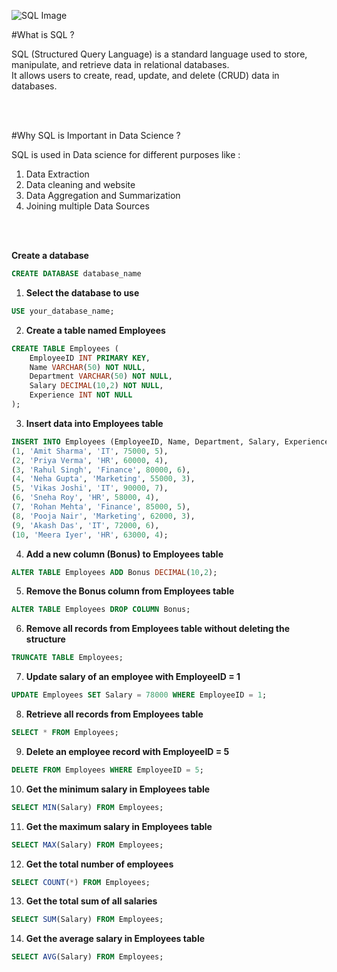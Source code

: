 
![SQL Image](https://media.istockphoto.com/id/1673063844/vector/sql-dtabase-flat-design.jpg?s=612x612&w=0&k=20&c=t-YSg_Wl7z8nJwhqZ2e74p_8tY98XWrJlOG9Vmdb_HY=)



#What is SQL ?

SQL (Structured Query Language) is a standard language used to store, manipulate, and retrieve data in relational databases.<br>
It allows users to create, read, update, and delete (CRUD) data in databases.<br>

<br>
<br>

#Why SQL is Important in Data Science ?

SQL is used in Data science for different purposes like :
1. Data Extraction<br>
2. Data cleaning and website<br>
3. Data Aggregation and Summarization<br>
4. Joining multiple Data Sources<br>


<br>
<br>


**Create a database**
```sql
CREATE DATABASE database_name
```


1. **Select the database to use**

```sql
USE your_database_name;
```

2. **Create a table named Employees**

```sql
CREATE TABLE Employees (
    EmployeeID INT PRIMARY KEY,
    Name VARCHAR(50) NOT NULL,
    Department VARCHAR(50) NOT NULL,
    Salary DECIMAL(10,2) NOT NULL,
    Experience INT NOT NULL
);
```

3. **Insert data into Employees table**

```sql
INSERT INTO Employees (EmployeeID, Name, Department, Salary, Experience) VALUES
(1, 'Amit Sharma', 'IT', 75000, 5),
(2, 'Priya Verma', 'HR', 60000, 4),
(3, 'Rahul Singh', 'Finance', 80000, 6),
(4, 'Neha Gupta', 'Marketing', 55000, 3),
(5, 'Vikas Joshi', 'IT', 90000, 7),
(6, 'Sneha Roy', 'HR', 58000, 4),
(7, 'Rohan Mehta', 'Finance', 85000, 5),
(8, 'Pooja Nair', 'Marketing', 62000, 3),
(9, 'Akash Das', 'IT', 72000, 6),
(10, 'Meera Iyer', 'HR', 63000, 4);
```

4. **Add a new column (Bonus) to Employees table**

```sql
ALTER TABLE Employees ADD Bonus DECIMAL(10,2);
```

5. **Remove the Bonus column from Employees table**

```sql
ALTER TABLE Employees DROP COLUMN Bonus;
```

6. **Remove all records from Employees table without deleting the structure**

```sql
TRUNCATE TABLE Employees;
```

7. **Update salary of an employee with EmployeeID = 1**

```sql
UPDATE Employees SET Salary = 78000 WHERE EmployeeID = 1;
```

8. **Retrieve all records from Employees table**

```sql
SELECT * FROM Employees;
```

9. **Delete an employee record with EmployeeID = 5**

```sql
DELETE FROM Employees WHERE EmployeeID = 5;
```

10. **Get the minimum salary in Employees table**

```sql
SELECT MIN(Salary) FROM Employees;
```

11. **Get the maximum salary in Employees table**

```sql
SELECT MAX(Salary) FROM Employees;
```

12. **Get the total number of employees**

```sql
SELECT COUNT(*) FROM Employees;
```

13. **Get the total sum of all salaries**

```sql
SELECT SUM(Salary) FROM Employees;
```

14. **Get the average salary in Employees table**

```sql
SELECT AVG(Salary) FROM Employees;
```
